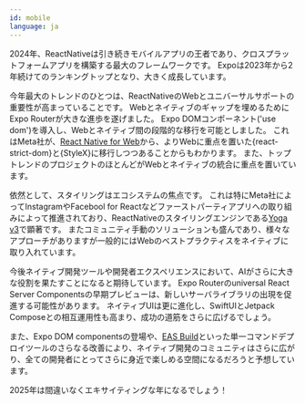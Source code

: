 ```yaml
---
id: mobile
language: ja
---
```


2024年、ReactNativeは引き続きモバイルアプリの王者であり、クロスプラットフォームアプリを構築する最大のフレームワークです。
Expoは2023年から2年続けてのランキングトップとなり、大きく成長しています。

今年最大のトレンドのひとつは、ReactNativeのWebとユニバーサルサポートの重要性が高まっていることです。
Webとネイティブのギャップを埋めるためにExpo Routerが大きな進歩を遂げました。
Expo DOMコンポーネント('use dom')を導入し、Webとネイティブ間の段階的な移行を可能としました。
これはMeta社が、[React Native for Web](https://necolas.github.io/react-native-web/)から、よりWebに重点を置いた{react-strict-dom}と{StyleX}に移行しつつあることからもわかります。
また、トップトレンドのプロジェクトのほとんどがWebとネイティブの統合に重点を置いています。

依然として、スタイリングはエコシステムの焦点です。
これは特にMeta社によってInstagramやFacebool for Reactなどファーストパーティアプリへの取り組みによって推進されており、ReactNativeのスタイリングエンジンである[Yoga v3](https://www.yogalayout.dev/blog/announcing-yoga-3.0)で顕著です。
またコミュニティ手動のソリューションも盛んであり、様々なアプローチがありますが一般的にはWebのベストプラクティスをネイティブに取り入れています。

今後ネイティブ開発ツールや開発者エクスペリエンスにおいて、AIがさらに大きな役割を果たすことになると期待しています。
Expo Routerのuniversal React Server Componentsの早期プレビューは、新しいサーバライブラリの出現を促進する可能性があります。
ネイティブUIは更に進化し、SwiftUIとJetpack Composeとの相互運用性も高まり、成功の道筋をさらに広げるでしょう。

また、Expo DOM componentsの登場や、[EAS Build](https://docs.expo.dev/build/introduction/)といった単一コマンドデプロイツールのさらなる改善により、ネイティブ開発のコミュニティはさらに広がり、全ての開発者にとってさらに身近で楽しめる空間になるだろうと予想しています。

2025年は間違いなくエキサイティングな年になるでしょう！

